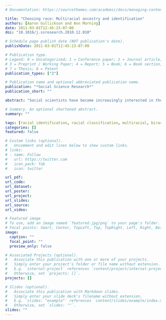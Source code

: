 ```yaml
---
# Documentation: https://sourcethemes.com/academic/docs/managing-content/

title: "Choosing race: Multiracial ancestry and identification"
authors: [Aaron Gullickson and Ann Morning]
date: 2011-03-01T12:45:23-07:00
doi: "10.1016/j.ssresearch.2010.12.010"

# Schedule page publish date (NOT publication's date).
publishDate: 2011-03-01T12:45:23-07:00

# Publication type.
# Legend: 0 = Uncategorized; 1 = Conference paper; 2 = Journal article;
# 3 = Preprint / Working Paper; 4 = Report; 5 = Book; 6 = Book section;
# 7 = Thesis; 8 = Patent
publication_types: ["2"]

# Publication name and optional abbreviated publication name.
publication: "*Social Science Research*"
publication_short: ""

abstract: "Social scientists have become increasingly interested in the racial identification choices of multiracial individuals, partly as a result of the federal government’s new “check all that apply” method of racial identification. However, the majority of work to date has narrowly defined the population of multiracial individuals as the “biracial” children of single-race parents. In this article, we use the open-ended ancestry questions on the 1990 and 2000 5% samples of the US Census to identify a multiracial population that is potentially broader in its understanding of multiraciality. Relative to other studies, we find stronger historical continuity in the patterns of hypodescent and hyperdescent for part-black and part-American Indian ancestry individuals respectively, while we find that multiple-race identification is the modal category for those of part-Asian ancestry. We interpret this as evidence of a new, more flexible classification regime for groups rooted in more recent immigration. Our results suggest that future work on multiracial identification must pay closer attention to the varied histories of specific multiracial ancestry groups."

# Summary. An optional shortened abstract.
summary: ""

tags: [racial identification, racial classification, multiracial, biracial]
categories: []
featured: false

# Custom links (optional).
#   Uncomment and edit lines below to show custom links.
# links:
# - name: Follow
#   url: https://twitter.com
#   icon_pack: fab
#   icon: twitter

url_pdf:
url_code:
url_dataset:
url_poster:
url_project:
url_slides:
url_source:
url_video:

# Featured image
# To use, add an image named `featured.jpg/png` to your page's folder. 
# Focal points: Smart, Center, TopLeft, Top, TopRight, Left, Right, BottomLeft, Bottom, BottomRight.
image:
  caption: ""
  focal_point: ""
  preview_only: false

# Associated Projects (optional).
#   Associate this publication with one or more of your projects.
#   Simply enter your project's folder or file name without extension.
#   E.g. `internal-project` references `content/project/internal-project/index.md`.
#   Otherwise, set `projects: []`.
projects: []

# Slides (optional).
#   Associate this publication with Markdown slides.
#   Simply enter your slide deck's filename without extension.
#   E.g. `slides: "example"` references `content/slides/example/index.md`.
#   Otherwise, set `slides: ""`.
slides: ""
---
```


